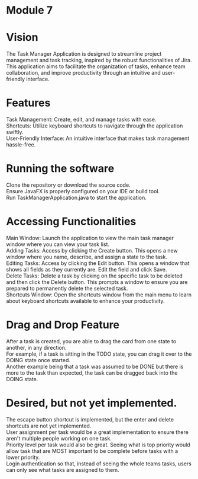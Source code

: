 # Module 7

# Vision
The Task Manager Application is designed to streamline project management and task tracking, inspired by the robust functionalities of Jira. This application aims to facilitate the organization of tasks, enhance team collaboration, and improve productivity through an intuitive and user-friendly interface.

# Features 
Task Management: Create, edit, and manage tasks with ease.  
Shortcuts: Utilize keyboard shortcuts to navigate through the application swiftly.  
User-Friendly Interface: An intuitive interface that makes task management hassle-free.

# Running the software
Clone the repository or download the source code.  
Ensure JavaFX is properly configured on your IDE or build tool.  
Run TaskManagerApplication.java to start the application.

# Accessing Functionalities
Main Window: Launch the application to view the main task manager window where you can view your task list.  
Adding Tasks: Access by clicking the Create button. This opens a new window where you name, describe, and assign a state to the task.   
Editing Tasks: Access by clicking the Edit button.  This opens a window that shows all fields as they currently are. Edit the field and click Save.  
Delete Tasks: Delete a task by clicking on the specific task to be deleted and then click the Delete button. This prompts a window to ensure you are prepared to permanently delete the selected task.  
Shortcuts Window: Open the shortcuts window from the main menu to learn about keyboard shortcuts available to enhance your productivity.  

# Drag and Drop Feature
After a task is created, you are able to drag the card from one state to another, in any direction.   
For example, if a task is sitting in the TODO state, you can drag it over to the DOING state once started.  
Another example being that a task was assumed to be DONE but there is more to the task than expected, the task can be dragged back into the DOING state.  


# Desired, but not yet implemented.
The escape button shortcut is implemented, but the enter and delete shortcuts are not yet implemented.  
User assignment per task would be a great implementation to ensure there aren't multiple people working on one task.  
Priority level per task would also be great. Seeing what is top priority would allow task that are MOST important to be complete before tasks with a lower priority.   
Login authentication so that, instead of seeing the whole teams tasks, users can only see what tasks are assigned to them.


